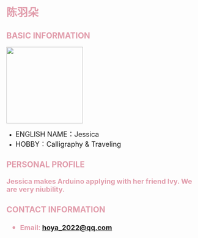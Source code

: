 

<h1 style="color: #e19cab;">陈羽朵</h1>

<h2 style="color: #e19cab;">BASIC INFORMATION</h2>

<img width="200" src="https://github.com/NexMaker-Fab/2024ZWU-IS-8-BUNBUN/raw/f01e0df987d35c9d4a48c9a76bff612d84ee472c/images/%E9%99%88%E7%BE%BD%E6%9C%B5.jpg"></div>

- <font size="4">ENGLISH NAME：Jessica</font>
- <font size="4">HOBBY：Calligraphy & Traveling</font>


<h2 style="color: #e19cab;">PERSONAL PROFILE

<font size="4">Jessica makes Arduino applying with her friend Ivy. We are very niubility.</font>


<h2 style="color: #e19cab;">CONTACT INFORMATION

- <font size="4">Email: hoya_2022@qq.com</font>